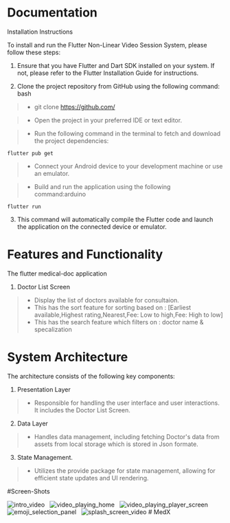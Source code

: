 
# Documentation

Installation Instructions

To install and run the Flutter Non-Linear Video Session System, please follow these steps:

1. Ensure that you have Flutter and Dart SDK installed on your system. If not, please refer to the Flutter Installation Guide for instructions.

2. Clone the project repository from GitHub using the following command:
   bash

>* git clone
   https://github.com/

>* Open the project in your preferred IDE or text editor.

>* Run the following command in the terminal to fetch and download the project dependencies:

    flutter pub get

>* Connect your Android device to your development machine or use an emulator.

>* Build and run the application using the following command:arduino

    flutter run

3. This command will automatically compile the Flutter code and launch the application on the connected device or emulator.

# Features and Functionality

The flutter medical-doc application

1. Doctor List Screen
>* Display the list of doctors available for consultaion.
>* This has the sort feature for sorting based on :
   [Earliest available,Highest rating,Nearest,Fee: Low to high,Fee: High to low]
>*  This has the search feature which filters on :
    doctor name & specalization

# System Architecture

The architecture consists of the following key components:

1. Presentation Layer
>* Responsible for handling the user interface and user interactions. It includes the Doctor List Screen.
2. Data Layer
>* Handles data management, including fetching Doctor's data from assets from local storage which is stored in Json formate.
3. State Management.
>* Utilizes the provide package for state management, allowing for efficient state updates and UI rendering.

#Screen-Shots

![intro_video](images/IMG-20240330-WA0001.jpg) &nbsp; ![video_playing_home](images/IMG-20240330-WA0002.jpg) &nbsp; ![video_playing_player_screen](images/IMG-20240330-WA0003.jpg) &nbsp; ![emoji_selection_panel](images/IMG-20240330-WA0004.jpg) &nbsp; ![splash_screen_video](images/IMG-20240330-WA0005.jpg)
#   M e d X  
 